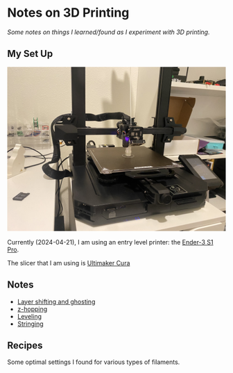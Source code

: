 # Notes on 3D Printing

_Some notes on things I learned/found as I experiment with 3D printing._

## My Set Up
![ender-3-pro-photo](/images/ender-3-pro.jpeg)

Currently (2024-04-21), I am using an entry level printer: the [Ender-3 S1 Pro](https://www.creality.com/products/creality-ender-3-s1-pro-fdm-3d-printer).

The slicer that I am using is [Ultimaker Cura](https://ultimaker.com/software/ultimaker-cura/)

## Notes
- [Layer shifting and ghosting](/subpages/layer_shifting.md)
- [z-hopping](/subpages/z_hopping.md)
- [Leveling](/subpages/leveling.md)
- [Stringing](/subpages/stringing.md)

## Recipes
Some optimal settings I found for various types of filaments.